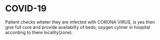# COVID-19
Patient checks wheter they are infected with CORONA VIRUS, is yes then give full cure and provide availabilty of beds, oxygen cyliner in hospital according to there locality(zone).
